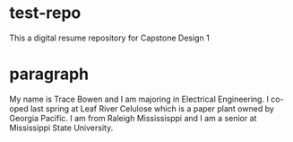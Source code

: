 # test-repo
This a digital resume repository for Capstone Design 1

# paragraph
My name is Trace Bowen and I am majoring in Electrical Engineering. I co-oped last spring at Leaf River Celulose which is a paper plant owned by Georgia Pacific. I am from Raleigh Mississisppi and I am a senior at Mississippi State University.

